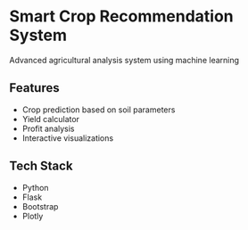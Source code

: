 # Smart Crop Recommendation System
Advanced agricultural analysis system using machine learning

## Features
- Crop prediction based on soil parameters
- Yield calculator
- Profit analysis
- Interactive visualizations

## Tech Stack
- Python
- Flask
- Bootstrap
- Plotly
